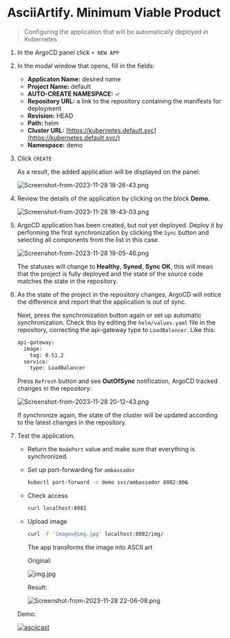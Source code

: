 # AsciiArtify. Minimum Viable Product

> Configuring the application that will be automatically deployed in Kubernetes

1. In the ArgoCD panel click `+ NEW APP`
2. In the modal window that opens, fill in the fields:

   - **Applicaton Name:** desired name
   - **Project Name:** default
   - **AUTO-CREATE NAMESPACE:** ✓
   - **Repository URL:** a link to the repository containing the manifests for deployment
   - **Revision:** HEAD
   - **Path:** helm
   - **Cluster URL:** [https://kubernetes.default.svc](https://kubernetes.default.svc/)
   - **Namespace:** demo
3. Click `CREATE`

   As a result, the added application will be displayed on the panel:

   ![Screenshot-from-2023-11-28 18-26-43.png](../assets/Screenshot-from-2023-11-28_18-26-43.png)

4. Review the details of the application by clicking on the block **Demo.**

   ![Screenshot-from-2023-11-28 18-43-03.png](../assets/Screenshot-from-2023-11-28_18-43-03.png)

5. ArgoCD application has been created, but not yet deployed. Deploy it by performing the first synchronization by clicking the `Sync` button and selecting all components from the list in this case.

   ![Screenshot-from-2023-11-28 19-05-46.png](../assets//Screenshot-from-2023-11-28_19-05-46.png)

   The statuses will change to **Healthy**, **Syned**, **Sync OK**, this will mean that the project is fully deployed and the state of the source code matches the state in the repository.
6. As the state of the project in the repository changes, ArgoCD will notice the difference and report that the application is out of sync.

   Next, press the synchronization button again or set up automatic synchronization. Check this by editing the `helm/values.yaml` file in the repository, correcting the api-gateway type to `LoadBalancer`. Like this:

   ```bash
   api-gateway:
     image:
       tag: 0.51.2
     service:
       type: LoadBalancer
   ```
   Press `Refresh` button and see **OutOfSync** notification, ArgoCD tracked changes in the repository:

   ![Screenshot-from-2023-11-28 20-12-43.png](../assets/Screenshot-from-2023-11-28_20-12-43.png)

   If synchronize again, the state of the cluster will be updated according to the latest changes in the repository.
7. Test the application.

   - Return the `NodePort` value and make sure that everything is synchronized.
   - Set up port-forwarding for `ambassador`

     ```bash
     kubectl port-forward -n demo svc/ambassador 8082:80&
     ```
   - Check access

     ```bash
     curl localhost:8082
     ```
   - Upload image

     ```bash
     curl -F 'image=@img.jpg' localhost:8082/img/
     ```
     The app transforms the image into ASCII art

     Original:

     ![img.jpg](../assets/img.jpg)

     Result:

     ![Screenshot-from-2023-11-28 22-06-08.png](../assets/Screenshot-from-2023-11-28_22-06-08.png)

   Demo:

   [![asciicast](https://asciinema.org/a/wgiRhDrYWRGY0DlwWIdiUXJCF.svg)](https://asciinema.org/a/wgiRhDrYWRGY0DlwWIdiUXJCF)
